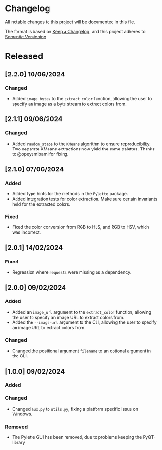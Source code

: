# Changelog

All notable changes to this project will be documented in this file.

The format is based on [Keep a Changelog](https://keepachangelog.com/en/1.1.0/),
and this project adheres to [Semantic Versioning](https://semver.org/spec/v2.0.0.html).

# Released

## [2.2.0] 10/06/2024

### Changed

- Added `image_bytes` to the `extract_color` function, allowing the user to specify an image as a byte stream to extract
  colors from.

## [2.1.1] 09/06/2024

### Changed

- Added `random_state` to the `KMeans` algorithm to ensure reproducibility. Two separate KMeans extractions now yield
  the same palettes. Thanks to @opeyemibami for fixing.

## [2.1.0] 07/06/2024

### Added

- Added type hints for the methods in the `Pylette` package.
- Added integration tests for color extraction. Make sure certain invariants hold for the extracted colors.

### Fixed

- Fixed the color conversion from RGB to HLS, and RGB to HSV, which was incorrect.

## [2.0.1] 14/02/2024

### Fixed

- Regression where `requests` were missing as a dependency.

## [2.0.0] 09/02/2024

### Added

- Added an `image_url` argument to the `extract_color` function, allowing the user to specify an image URL to extract
  colors from.
- Added the `--image-url` argument to the CLI, allowing the user to specify an image URL to extract colors from.

### Changed

- Changed the positional argument `filename` to an optional argument in the CLI.

## [1.0.0] 09/02/2024

### Added

### Changed

- Changed `aux.py` to `utils.py`, fixing a platform specific issue on Windows.

### Removed

- The Pylette GUI has been removed, due to problems keeping the PyQT-library
